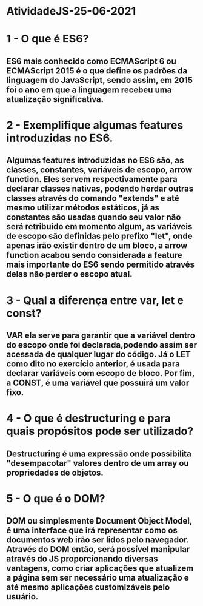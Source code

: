 # AtividadeJS-25-06-2021

# 1 - O que é ES6?
## ES6 mais conhecido como ECMAScript 6 ou ECMAScript 2015 é o que define os padrões da linguagem do JavaScript, sendo assim, em 2015 foi o ano em que a linguagem recebeu uma atualização significativa.

# 2 - Exemplifique algumas features introduzidas no ES6.
## Algumas features introduzidas no ES6 são, as classes, constantes, variáveis de escopo, arrow function. Eles servem respectivamente para declarar classes nativas, podendo herdar outras classes através do comando "extends" e até mesmo utilizar métodos estáticos, já as constantes são usadas quando seu valor não será retribuído em momento algum, as variáveis de escopo são definidas pelo prefixo "let", onde apenas irão existir dentro de um bloco, a arrow function acabou sendo considerada a feature mais importante do ES6 sendo permitido através delas não perder o escopo atual.

# 3 - Qual a diferença entre var, let e const?
## VAR ela serve para garantir que a variável dentro do escopo onde foi declarada,podendo assim ser acessada de qualquer lugar do código. Já o LET como dito no exercício anterior, é usada para declarar variáveis com escopo de bloco. Por fim, a CONST, é uma variável que possuirá um valor fixo.

# 4 - O que é destructuring e para quais propósitos pode ser utilizado?
## Destructuring é uma expressão onde possibilita "desempacotar" valores dentro de um array ou propriedades de objetos.

# 5 - O que é o DOM?
## DOM ou simplesmente Document Object Model, é uma interface que irá representar como os documentos web irão ser lidos pelo navegador. Através do DOM então, será possível manipular através do JS proporcionando diversas vantagens, como criar aplicações que atualizem a página sem ser necessário uma atualização e até mesmo aplicações customizáveis pelo usuário.